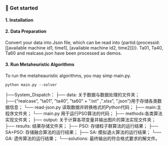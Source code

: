 ### 🚀 Get started
#### 1. Installation
#### 2. Data Preparation
Convert your data into Json file, which can be read into {partid:{processid:[[available machine id1, time1], [available machine id2, time2]]}}. Ta01, Ta40, Ta60 and realcase.json have been processed as demos.
#### 3. Run Metaheuristic Algorithms
To run the metaheauristic algorithms, you may simp main.py.
```
python main.py --solver
```



├──System_Dispatch：
    ├── data: 关于数据与数据处理的文件夹；
        ├──{“realcase”, ”ta01”, ”ta40”, ”ta60” + “.txt” ,”.xlsx”, “.json”}用于存储各类数据信息；
        └── read-json.py 读取数据并转换格式的Python代码；
    ├── main:主程序文件夹；
        └── main.py 用于运行PSO算法的代码；
    ├── methods:各类算法实现文件夹；
    ├── output: 关于计算各项变量并输出图片的算法实现文件夹；
    ├── results: 结果存储文件夹；
        ├── PSO: 存储粒子群算法的运行结果；
        ├── SA+PSO: 存储融合算法的运行结果；
        ├── SA: 模拟退火算法的运行结果；
        └── GA: 遗传算法的运行结果；
    └──solutions: 最终输出的符合格式要求的解文件。
